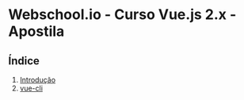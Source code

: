 # Webschool.io - Curso Vue.js 2.x - Apostila


## Índice

1. [Introdução](https://github.com/Webschool-io/vuejs-2-na-pratica/blob/master/Apostila/pt-br/introducao.md)  
2. [vue-cli](https://github.com/Webschool-io/vuejs-2-na-pratica/blob/master/Apostila/pt-br/vue-cli.md)
